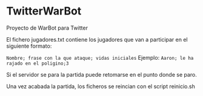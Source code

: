 # TwitterWarBot

Proyecto de WarBot para Twitter

El fichero jugadores.txt contiene los jugadores que van a participar en el siguiente formato:

`Nombre; frase con la que ataque; vidas iniciales`
Ejemplo:
`Aaron; le ha rajado en el poligino;3`

Si el servidor se para la partida puede retomarse en el punto donde se paro.

Una vez acabada la partida, los ficheros se reincian con el script reinicio.sh